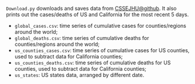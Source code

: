 ``Download.py`` downloads and saves data from [CSSEJHU@github](https://github.com/CSSEGISandData/COVID-19). It also prints out the cases/deaths of US and California for the most recent 5 days.

- ``global_cases.csv``: time series of cumulative cases for counties/regions around the world;
- ``global_deaths.csv``: time series of cumulative deaths for counties/regions around the world;
- ``us_counties_cases.csv``: time series of cumulative cases for US counties, used to subtract data for California counties;
- ``us_counties_deaths.csv``: time series of cumulative deaths for US counties, used to subtract data for California counties;
- ``us_states``: US states data, arranged by different date.
